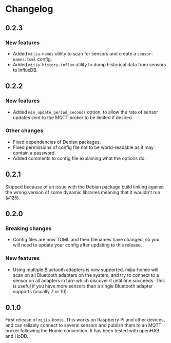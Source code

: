 # Changelog

## 0.2.3

### New features

- Added `mijia-names` utility to scan for sensors and create a `sensor-names.toml` config.
- Added `mijia-history-influx` utility to dump historical data from sensors to InfluxDB.

## 0.2.2

### New features

- Added `min_update_period_seconds` option, to allow the rate of sensor updates sent to the MQTT
  broker to be limited if desired.

### Other changes

- Fixed dependencies of Debian packages.
- Fixed permissions of config file not to be world-readable as it may contain a password.
- Added comments to config file explaining what the options do.

## 0.2.1

Skipped because of an issue with the Debian package build linking against the wrong version of some
dynamic libraries meaning that it wouldn't run (#125).

## 0.2.0

### Breaking changes

- Config files are now TOML and their filenames have changed, so you will need to update your config
  after updating to this release.

### New features

- Using multiple Bluetooth adapters is now supported. mijia-homie will scan on all Bluetooth
  adapters on the system, and try to connect to a sensor on all adapters in turn which discover it
  until one succeeds. This is useful if you have more sensors than a single Bluetooth adapter
  supports (usually 7 or 10).

## 0.1.0

First release of `mijia-homie`. This works on Raspberry Pi and other devices, and can reliably
connect to several sensors and publish them to an MQTT broker following the Homie convention. It has
been tested with openHAB and HoDD.
